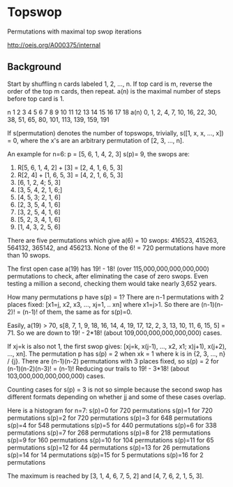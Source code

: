 Topswop
=======

Permutations with maximal top swop iterations

http://oeis.org/A000375/internal

Background
----------

Start by shuffling n cards labeled 1, 2, ..., n.
If top card is m, reverse the order of the top m cards, then repeat.
a(n) is the maximal number of steps before top card is 1.

 n   1  2  3  4  5   6   7   8   9  10  11  12  13   14   15   16   17   18
a(n) 0, 1, 2, 4, 7, 10, 16, 22, 30, 38, 51, 65, 80, 101, 113, 139, 159, 191

If s(permutation) denotes the number of topswops, trivially,
s([1, x, x, ..., x]) = 0, where the x's are an arbitrary permutation
of [2, 3, ..., n].

An example for n=6: p = [5, 6, 1, 4, 2, 3]
s(p)= 9, the swops are:
  1. R[5, 6, 1, 4, 2] + [3] = [2, 4, 1, 6, 5, 3]
  2. R[2, 4] + [1, 6, 5, 3] = [4, 2, 1, 6, 5, 3]
  3. [6, 1, 2, 4; 5, 3]
  4. [3, 5, 4, 2, 1, 6;]
  5. [4, 5, 3; 2, 1, 6]
  6. [2, 3, 5, 4, 1, 6]
  7. [3, 2, 5, 4, 1, 6]
  8. [5, 2, 3, 4, 1, 6]
  9. [1, 4, 3, 2, 5, 6]

There are five permutations which give a(6) = 10 swops:
  416523, 415263, 564132, 365142, and 456213.
None of the 6! = 720 permutations have more than 10 swops.

The first open case a(19) has 19! - 18! (over 115,000,000,000,000,000)
permutations to check, after eliminating the case of zero swops.
Even testing a million a second, checking them would take nearly
3,652 years.

How many permutations p have s(p) = 1?
There are n-1 permutations with 2 places fixed:
  [x1=j, x2, x3, ..., xj=1, .. xn] where x1=j>1.
So there are (n-1)(n-2)! = (n-1)! of them, the same as for s(p)=0.

Easily, a(19) > 70, s[8, 7, 1, 9, 18, 16, 14, 4, 19, 17, 12, 2, 3, 13, 10, 11, 6, 15, 5] = 71.
So we are down to 19! - 2*18! (about 109,000,000,000,000,000) cases.

If xj=k is also not 1, the first swop gives:
  [xj=k, x(j-1), ..., x2, x1; x)j+1), x(j+2), ..., xn].
The permutation p has s(p) = 2 when xk = 1 where k is
in {2, 3, ..., n} / {j}.
There are (n-1)(n-2) permutations with 3 places fixed,
so s(p) = 2 for (n-1)(n-2)(n-3)! = (n-1)!
Reducing our trails to 19! - 3*18! (about 103,000,000,000,000,000) cases.

Counting cases for s(p) = 3 is not so simple because the second swop
has different formats depending on whether j<k or k>j and some of these
cases overlap.

Here is a histogram for n=7:
  s(p)=0  for 720 permutations
  s(p)=1  for 720 permutations
  s(p)=2  for 720 permutations
  s(p)=3  for 648 permutations
  s(p)=4  for 548 permutations
  s(p)=5  for 440 permutations
  s(p)=6  for 338 permutations
  s(p)=7  for 268 permutations
  s(p)=8  for 218 permutations
  s(p)=9  for 160 permutations
  s(p)=10 for 104 permutations
  s(p)=11 for  65 permutations
  s(p)=12 for  44 permutations
  s(p)=13 for  26 permutations
  s(p)=14 for  14 permutations
  s(p)=15 for   5 permutations
  s(p)=16 for   2 permutations

The maximum is reached by [3, 1, 4, 6, 7, 5, 2] and [4, 7, 6, 2, 1, 5, 3].
